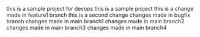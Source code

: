 this is a sample project for devops
this is a sample project
this is a change made in feature1 brsnch
this is a second change
changes made in bugfix branch
changes made in main branch1
changes made in main branch2
changes made in main branch3
changes made in main branch4
